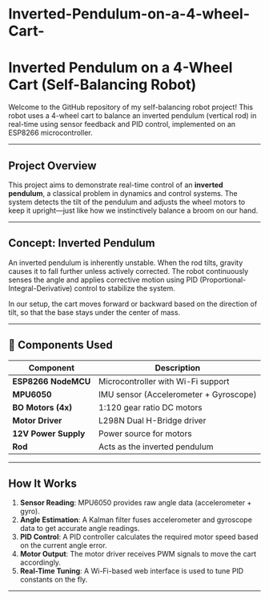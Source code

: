 # Inverted-Pendulum-on-a-4-wheel-Cart-

# Inverted Pendulum on a 4-Wheel Cart (Self-Balancing Robot)

Welcome to the GitHub repository of my self-balancing robot project! This robot uses a 4-wheel cart to balance an inverted pendulum (vertical rod) in real-time using sensor feedback and PID control, implemented on an ESP8266 microcontroller.

---

## Project Overview

This project aims to demonstrate real-time control of an **inverted pendulum**, a classical problem in dynamics and control systems. The system detects the tilt of the pendulum and adjusts the wheel motors to keep it upright—just like how we instinctively balance a broom on our hand.

---

## Concept: Inverted Pendulum

An inverted pendulum is inherently unstable. When the rod tilts, gravity causes it to fall further unless actively corrected. The robot continuously senses the angle and applies corrective motion using PID (Proportional-Integral-Derivative) control to stabilize the system.  

In our setup, the cart moves forward or backward based on the direction of tilt, so that the base stays under the center of mass.

---

## 🔧 Components Used

| Component             | Description                                    |
|----------------------|------------------------------------------------|
| **ESP8266 NodeMCU**   | Microcontroller with Wi-Fi support            |
| **MPU6050**           | IMU sensor (Accelerometer + Gyroscope)        |
| **BO Motors (4x)**    | 1:120 gear ratio DC motors                    |
| **Motor Driver**      | L298N Dual H-Bridge driver                    |
| **12V Power Supply**  | Power source for motors                       |
| **Rod**               | Acts as the inverted pendulum                 |

---

## How It Works

1. **Sensor Reading**: MPU6050 provides raw angle data (accelerometer + gyro).
2. **Angle Estimation**: A Kalman filter fuses accelerometer and gyroscope data to get accurate angle readings.
3. **PID Control**: A PID controller calculates the required motor speed based on the current angle error.
4. **Motor Output**: The motor driver receives PWM signals to move the cart accordingly.
5. **Real-Time Tuning**: A Wi-Fi-based web interface is used to tune PID constants on the fly.

---


